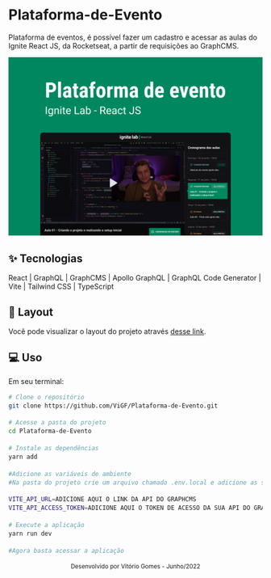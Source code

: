 # Plataforma-de-Evento
Plataforma de eventos, é possível fazer um cadastro e acessar as aulas do Ignite React JS, da Rocketseat, a partir de requisições ao GraphCMS.

![cover](src/assets/capa.png)

## ✨ Tecnologias
React | GraphQL | GraphCMS | Apollo GraphQL | GraphQL Code Generator | Vite | Tailwind CSS | TypeScript

## 🔖 Layout
Você pode visualizar o layout do projeto através [desse link](https://www.figma.com/file/9EBWD92k1VQ7NLMlVJROYD/Plataforma-de-evento---Ignite-Lab-(Community)?node-id=24%3A904).

## 💻 Uso
Em seu terminal:
```bash
# Clone o repositório
git clone https://github.com/ViGF/Plataforma-de-Evento.git

# Acesse a pasta do projeto
cd Plataforma-de-Evento

# Instale as dependências
yarn add

#Adicione as variáveis de ambiente
#Na pasta do projeto crie um arquivo chamado .env.local e adicione as seguintes informações

VITE_API_URL=ADICIONE AQUI O LINK DA API DO GRAPHCMS
VITE_API_ACCESS_TOKEN=ADICIONE AQUI O TOKEN DE ACESSO DA SUA API DO GRAPHCMS

# Execute a aplicação
yarn run dev

#Agora basta acessar a aplicação
```

<div align="center">
  <small>Desenvolvido por Vitório Gomes - Junho/2022</small>  
</div>

